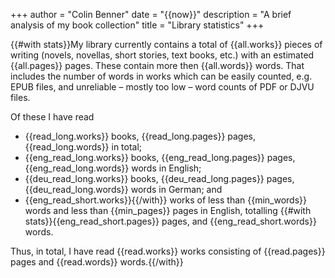 +++
author = "Colin Benner"
date = "{{now}}"
description = "A brief analysis of my book collection"
title = "Library statistics"
+++

{{#with stats}}My library currently contains a total of {{all.works}} pieces of writing (novels,
novellas, short stories, text books, etc.) with an estimated {{all.pages}} pages.
These contain more then {{all.words}} words.  That includes the number of words
in works which can be easily counted, e.g. EPUB files, and unreliable –
mostly too low – word counts of PDF or DJVU files.

Of these I have read

  * {{read_long.works}} books, {{read_long.pages}} pages, {{read_long.words}} in total;
  * {{eng_read_long.works}} books, {{eng_read_long.pages}} pages, {{eng_read_long.words}} words in English;
  * {{deu_read_long.works}} books, {{deu_read_long.pages}} pages, {{deu_read_long.words}} words in German; and
  * {{eng_read_short.works}}{{/with}} works of less than {{min_words}} words and less than {{min_pages}} pages in English,
    totalling {{#with stats}}{{eng_read_short.pages}} pages, and {{eng_read_short.words}} words.

Thus, in total, I have read {{read.works}} works consisting of {{read.pages}} pages and {{read.words}} words.{{/with}}
